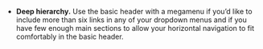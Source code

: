 - **Deep hierarchy.** Use the basic header with a megamenu if you’d like to include more than six links in any of your dropdown menus and if you have few enough main sections to allow your horizontal navigation to fit comfortably in the basic header.
